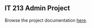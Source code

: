 ## IT 213 Admin Project
Browse the project documentation [here](https://drive.google.com/file/d/1-aueNv3vc9x2NSox5VmVzDyOQoU440F2/view?usp=sharing).
